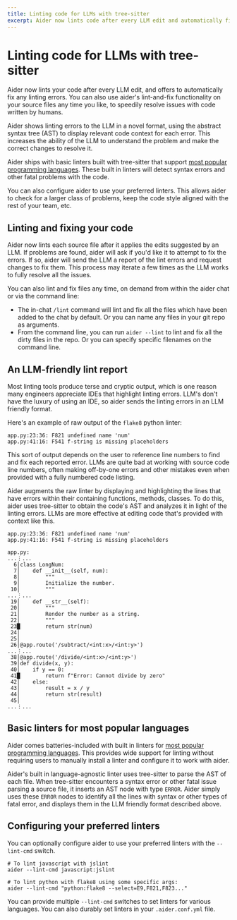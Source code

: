 ```yaml
---
title: Linting code for LLMs with tree-sitter
excerpt: Aider now lints code after every LLM edit and automatically fixes errors, using tree-sitter and AST-aware code context.
---
```


# Linting code for LLMs with tree-sitter

Aider now lints your code after every LLM edit, and offers to automatically fix
any linting errors.
You can also use aider's lint-and-fix functionality on your source files any time
you like, to speedily resolve issues with code written by humans.

Aider shows linting errors to the LLM in a novel format,
using the abstract syntax tree (AST) to display relevant code context for each
error.
This increases the ability of the LLM to understand the problem and
make the correct changes to resolve it.

Aider ships with basic linters built with tree-sitter that support
[most popular programming languages](https://github.com/paul-gauthier/grep-ast/blob/main/grep_ast/parsers.py).
These built in linters will detect syntax errors and other fatal problems with the code.

You can also configure aider to use your preferred linters.
This allows aider to check for a larger class of problems, keep the code style
aligned with the rest of your team, etc.

## Linting and fixing your code

Aider now lints each source file after it applies the edits
suggested by an LLM.
If problems are found, aider will ask if you'd like it to
attempt to fix the errors.
If so, aider will send the LLM a report of the lint errors
and request changes to fix them. This process may iterate a few times
as the LLM works to fully resolve all the issues.

You can also lint and fix files any time, on demand from within the aider chat or via the
command line:

- The in-chat `/lint` command will lint and fix all the files which have
been added to the chat by default. Or you can name any files
in your git repo as arguments.
- From the command line, you can run `aider --lint` to lint and fix
all the dirty files in the repo.
Or you can specify specific filenames on the command line.


## An LLM-friendly lint report

Most linting tools produce terse and cryptic output,
which is one reason many engineers appreciate IDEs that highlight
linting errors.
LLM's don't have the luxury of using an IDE, so aider sends
the linting errors in an LLM friendly format.

Here's an example of raw output of the `flake8` python linter:

```
app.py:23:36: F821 undefined name 'num'
app.py:41:16: F541 f-string is missing placeholders
```

This sort of output depends on the user to reference line numbers to find and fix
each reported error.
LLMs are quite bad at working with source code line numbers, often
making off-by-one errors and other mistakes even when provided with
a fully numbered code listing.

Aider augments the raw linter by
displaying and
highlighting the lines that have errors within their
containing functions, methods, classes.
To do this, aider uses tree-sitter to obtain the code's AST and analyzes it
in light of the linting errors.
LLMs are more effective at editing code that's provided
with context like this.

```
app.py:23:36: F821 undefined name 'num'
app.py:41:16: F541 f-string is missing placeholders

app.py:
...⋮...
  6│class LongNum:
  7│    def __init__(self, num):
  8│        """
  9│        Initialize the number.
 10│        """
...⋮...
 19│    def __str__(self):
 20│        """
 21│        Render the number as a string.
 22│        """
 23█        return str(num)
 24│
 25│
 26│@app.route('/subtract/<int:x>/<int:y>')
...⋮...
 38│@app.route('/divide/<int:x>/<int:y>')
 39│def divide(x, y):
 40│    if y == 0:
 41█        return f"Error: Cannot divide by zero"
 42│    else:
 43│        result = x / y
 44│        return str(result)
 45│
...⋮...
```

## Basic linters for most popular languages

Aider comes batteries-included with built in linters for
[most popular programming languages](https://github.com/paul-gauthier/grep-ast/blob/main/grep_ast/parsers.py).
This provides wide support for linting without requiring
users to manually install a linter and configure it to work with aider.

Aider's built in language-agnostic linter uses tree-sitter to parse
the AST of each file.
When tree-sitter encounters a syntax error or other fatal issue
parsing a source file, it inserts an AST node with type `ERROR`.
Aider simply uses these `ERROR` nodes to identify all the lines
with syntax or other types of fatal error, and displays
them in the LLM friendly format described above.

## Configuring your preferred linters

You can optionally configure aider to use
your preferred linters with the `--lint-cmd` switch.

```
# To lint javascript with jslint
aider --lint-cmd javascript:jslint

# To lint python with flake8 using some specific args:
aider --lint-cmd "python:flake8 --select=E9,F821,F823..."
```

You can provide multiple `--lint-cmd` switches
to set linters for various languages.
You can also durably set linters in your `.aider.conf.yml` file.

